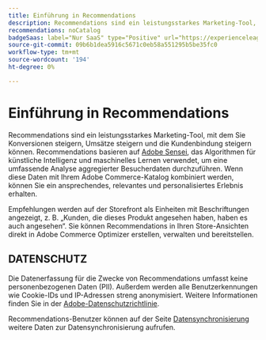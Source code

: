 ```yaml
---
title: Einführung in Recommendations
description: Recommendations sind ein leistungsstarkes Marketing-Tool, mit dem Sie Konversionen steigern, Umsätze steigern und die Kundenbindung steigern können.
recommendations: noCatalog
badgeSaas: label="Nur SaaS" type="Positive" url="https://experienceleague.adobe.com/de/docs/commerce/user-guides/product-solutions" tooltip="Gilt nur für Adobe Commerce as a Cloud Service- und Adobe Commerce Optimizer-Projekte (von Adobe verwaltete SaaS-Infrastruktur)."
source-git-commit: 09b6b1dea5916c5671c0eb58a551295b5be35fc0
workflow-type: tm+mt
source-wordcount: '194'
ht-degree: 0%

---
```


# Einführung in Recommendations

Recommendations sind ein leistungsstarkes Marketing-Tool, mit dem Sie Konversionen steigern, Umsätze steigern und die Kundenbindung steigern können. Recommendations basieren auf [Adobe Sensei](https://www.adobe.com/sensei.html), das Algorithmen für künstliche Intelligenz und maschinelles Lernen verwendet, um eine umfassende Analyse aggregierter Besucherdaten durchzuführen. Wenn diese Daten mit Ihrem Adobe Commerce-Katalog kombiniert werden, können Sie ein ansprechendes, relevantes und personalisiertes Erlebnis erhalten.

Empfehlungen werden auf der Storefront als Einheiten mit Beschriftungen angezeigt, z. B. „Kunden, die dieses Produkt angesehen haben, haben es auch angesehen“. Sie können Recommendations in Ihren Store-Ansichten direkt in Adobe Commerce Optimizer erstellen, verwalten und bereitstellen.

## DATENSCHUTZ

Die Datenerfassung für die Zwecke von Recommendations umfasst keine personenbezogenen Daten (PII). Außerdem werden alle Benutzerkennungen wie Cookie-IDs und IP-Adressen streng anonymisiert. Weitere Informationen finden Sie in der [Adobe-Datenschutzrichtlinie](https://www.adobe.com/privacy/policy.html).

Recommendations-Benutzer können auf der Seite [Datensynchronisierung](../../setup/data-sync.md) weitere Daten zur Datensynchronisierung aufrufen.
